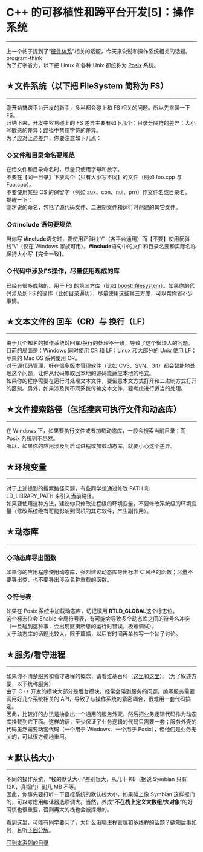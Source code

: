 # C++ 的可移植性和跨平台开发[5]：操作系统 

-----

 上一个帖子提到了“[硬件体系](https://program-think.blogspot.com/2009/01/cxx-cross-platform-develop-4-hardware.html)”相关的话题，今天来说说和操作系统相关的话题。program-think  
 为了打字省力，以下把 Linux 和各种 Unix 都统称为 [Posix](https://en.wikipedia.org/wiki/Posix) 系统。  
   
   
 ## ★文件系统（以下把 FileSystem 简称为 FS）
----------------------------

  
 刚开始搞跨平台开发的新手，多半都会碰上和 FS 相关的问题。所以先来聊一下 FS。  
 归纳下来，开发中容易碰上的 FS 差异主要有如下几个：目录分隔符的差异；大小写敏感的差异；路径中禁用字符的差异。  
 为了应对上述差异，你要注意如下几点：  
   
 ### ◇文件和目录命名要规范

  
 在给文件和目录命名时，尽量只使用字母和数字。  
 不要在【同一目录】下放两个【只有大小写不同】的文件（例如 foo.cpp 与 Foo.cpp）。  
 不要使用某些 OS 的保留字（例如 aux、con、nul、prn）作文件名或目录名。  
 提醒一下：  
 刚才说的命名，包括了源代码文件、二进制文件和运行时创建的其它文件。  
   
 ### ◇#include 语句要规范

  
 当你写 **#include**语句时，要使用正斜线“/”（各平台通用）而【不要】使用反斜线“\”（仅在 Windows 家族可用）。**#include**语句中的文件和目录名要和实际名称保持大小写【完全一致】。  
   
 ### ◇代码中涉及FS操作，尽量使用现成的库

  
 已经有很多成熟的、用于 FS 的第三方库（比如 [boost::filesystem](http://www.boost.org/libs/filesystem/)）。如果你的代码涉及到 FS 的操作（比如目录遍历），尽量使用这些第三方库，可以帮你省不少事情。  
   
   
 ## ★文本文件的 回车（CR）与 换行（LF）
---------------------

  
 由于几个知名的操作系统对回车/换行的处理不一致，导致了这个很烦人的问题。  
 目前的局面是：Windows 同时使用 CR 和 LF；Linux 和大部分的 Unix 使用 LF；苹果的 Mac OS 系列使用 CR。  
 对于源代码管理，好在很多版本管理软件（比如 CVS、SVN、Git）都会智能地处理这个问题，让你从代码库取回本地的源码能适应本地的格式。  
 如果你的程序需要在运行时处理文本文件，要留意本文方式打开和二进制方式打开的区别。另外，如果涉及跨不同系统传输文本文件，要考虑进行适当的处理。  
   
   
 ## ★文件搜索路径（包括搜索可执行文件和动态库）
----------------------

  
 在 Windows 下，如果要执行文件或者加载动态库，一般会搜索当前目录；而 Posix 系统则不尽然。  
 所以，如果你的应用涉及到启动进程或加载动态库，就要小心这个差异。  
   
   
 ## ★环境变量
-----

  
 对于上述提到的搜索路径问题，有些同学想通过修改 PATH 和 LD\_LIBRARY\_PATH 来引入当前路径。  
 如果要使用这种方法，建议你只修改进程级的环境变量，不要修改系统级的环境变量（修改系统级有可能影响到同机的其它软件，产生副作用）。  
   
   
 ## ★动态库
----

  
 ### ◇动态库导出函数

  
 如果你的应用程序使用动态库，强烈建议动态库导出标准 C 风格的函数；尽量不要导出类，也不要导出涉及名称重载的函数。  
   
 ### ◇符号表

  
 如果在 Posix 系统中加载动态库，切记慎用 **RTLD\_GLOBAL**这个标志位。  
 这个标志位会 Enable 全局符号表，有可能会导致多个动态库之间的符号名冲突（一旦碰到这种事，会出现匪夷所思的运行时错误，极难调试）。  
 关于动态库的话题比较大，限于篇幅，以后有时间再单独写一个帖子讨论。  
   
   
 ## ★服务/看守进程
--------

  
 如果你不清楚服务和看守进程的概念，请看维基百科（[这里](https://en.wikipedia.org/wiki/Windows_service)和[这里](https://en.wikipedia.org/wiki/Daemon_%28computer_software%29)）。（为了叙述方便，以下统称服务）  
 由于 C++ 开发的模块大部分是后台模块，经常会碰到服务的问题。编写服务需要调用好几个系统相关的 API，导致了与操作系统的紧密耦合，很难用一套代码搞定。  
 因此，比较好的办法是抽象出一个通用的服务外壳，然后把业务逻辑代码作为动态库挂载到它下面。这样的话，至少保证了业务逻辑的代码只需要一套；服务外壳的代码虽然需要两套代码（一个用于 Windows、一个用于 Posix），但他们是业务无关的，可以很方便地重用。  
   
   
 ## ★默认栈大小
------

  
 不同的操作系统，“栈的默认大小”差别很大，从几十 KB（据说 Symbian 只有12K，真抠门）到几 MB 不等。  
 因此，你事先要打听一下目标系统的默认栈大小，如果碰上像 Symbian 这样抠门的，可以考虑用编译器选项调大。当然，养成“**不在栈上定义大数组/大对象**”的好习惯也很重要，否则再大的栈也会被撑爆的。  
   
   
 看到这里，可能有同学要问了，为什么没聊进程管理和多线程的话题？欲知后事如何，且听[下回分解](https://program-think.blogspot.com/2009/04/cxx-cross-platform-develop-6-thread.html)。  
   
   
 [回到本系列的目录](https://program-think.blogspot.com/2009/01/cxx-cross-platform-develop-0-overview.html#index) 